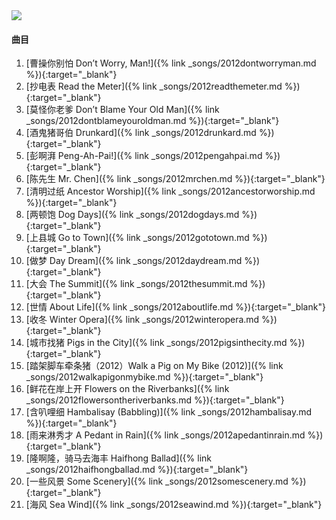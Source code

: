 
<img src="{{site.cdn}}/assets/imgs/scenery2012.jpg">

#### 曲目

1. [曹操你别怕 Don’t Worry, Man!]({% link _songs/2012dontworryman.md %}){:target="_blank"}
2. [抄电表 Read the Meter]({% link _songs/2012readthemeter.md %}){:target="_blank"}
3. [莫怪你老爹 Don’t Blame Your Old Man]({% link _songs/2012dontblameyouroldman.md %}){:target="_blank"}
4. [酒鬼猪哥伯 Drunkard]({% link _songs/2012drunkard.md %}){:target="_blank"}
5. [彭啊湃 Peng-Ah-Pai!]({% link _songs/2012pengahpai.md %}){:target="_blank"}
6. [陈先生 Mr. Chen]({% link _songs/2012mrchen.md %}){:target="_blank"}
7. [清明过纸 Ancestor Worship]({% link _songs/2012ancestorworship.md %}){:target="_blank"}
8. [两顿饱 Dog Days]({% link _songs/2012dogdays.md %}){:target="_blank"}
9. [上县城 Go to Town]({% link _songs/2012gototown.md %}){:target="_blank"}
10. [做梦 Day Dream]({% link _songs/2012daydream.md %}){:target="_blank"}
11. [大会 The Summit]({% link _songs/2012thesummit.md %}){:target="_blank"}
12. [世情 About Life]({% link _songs/2012aboutlife.md %}){:target="_blank"}
13. [收冬 Winter Opera]({% link _songs/2012winteropera.md %}){:target="_blank"}
14. [城市找猪 Pigs in the City]({% link _songs/2012pigsinthecity.md %}){:target="_blank"}
15. [踏架脚车牵条猪（2012）Walk a Pig on My Bike (2012)]({% link _songs/2012walkapigonmybike.md %}){:target="_blank"}
16. [鲜花在岸上开 Flowers on the Riverbanks]({% link _songs/2012flowersontheriverbanks.md %}){:target="_blank"}
17. [含叭哩细 Hambalisay (Babbling)]({% link _songs/2012hambalisay.md %}){:target="_blank"}
18. [雨来淋秀才 A Pedant in Rain]({% link _songs/2012apedantinrain.md %}){:target="_blank"}
19. [隆啊隆，骑马去海丰 Haifhong Ballad]({% link _songs/2012haifhongballad.md %}){:target="_blank"}
20. [一些风景 Some Scenery]({% link _songs/2012somescenery.md %}){:target="_blank"}
21. [海风 Sea Wind]({% link _songs/2012seawind.md %}){:target="_blank"}
